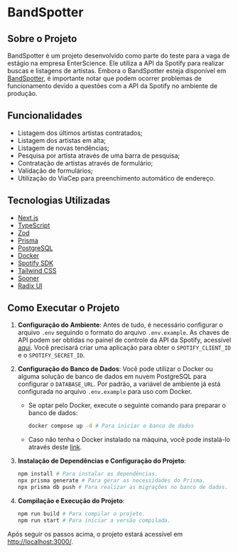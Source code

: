 # BandSpotter

## Sobre o Projeto

BandSpotter é um projeto desenvolvido como parte do teste para a vaga de estágio na empresa EnterScience. Ele utiliza a API da Spotify para realizar buscas e listagens de artistas. Embora o BandSpotter esteja disponível em [BandSpotter](https://band-spotter.vercel.app/), é importante notar que podem ocorrer problemas de funcionamento devido a questões com a API da Spotify no ambiente de produção.

## Funcionalidades

- Listagem dos últimos artistas contratados;
- Listagem dos artistas em alta;
- Listagem de novas tendências;
- Pesquisa por artista através de uma barra de pesquisa;
- Contratação de artistas através de formulário;
- Validação de formulários;
- Utilização do ViaCep para preenchimento automático de endereço.

## Tecnologias Utilizadas

- [Next.js](https://nextjs.org/)
- [TypeScript](https://www.typescriptlang.org/)
- [Zod](https://zod.dev/)
- [Prisma](https://www.prisma.io/)
- [PostgreSQL](https://www.postgresql.org/)
- [Docker](https://www.docker.com/)
- [Spotify SDK](https://github.com/spotify/spotify-web-api-ts-sdk)
- [Tailwind CSS](https://tailwindcss.com/)
- [Sooner](https://sonner.emilkowal.ski/)
- [Radix UI](https://www.radix-ui.com/)

## Como Executar o Projeto

1. **Configuração do Ambiente**: Antes de tudo, é necessário configurar o arquivo `.env` seguindo o formato do arquivo `.env.example`. As chaves de API podem ser obtidas no painel de controle da API da Spotify, acessível [aqui](https://developer.spotify.com/dashboard). Você precisará criar uma aplicação para obter o `SPOTIFY_CLIENT_ID` e o `SPOTIFY_SECRET_ID`.

2. **Configuração do Banco de Dados**: Você pode utilizar o Docker ou alguma solução de banco de dados em nuvem PostgreSQL para configurar o `DATABASE_URL`. Por padrão, a variável de ambiente já está configurada no arquivo `.env.example` para uso com Docker.

    - Se optar pelo Docker, execute o seguinte comando para preparar o banco de dados:
      ```bash
      docker compose up -d # Para iniciar o banco de dados
      ```

    - Caso não tenha o Docker instalado na máquina, você pode instalá-lo através deste [link](https://docs.docker.com/engine/install/).

3. **Instalação de Dependências e Configuração do Projeto**:
   ```bash
   npm install # Para instalar as dependências.
   npx prisma generate # Para gerar as necessidades do Prisma.
   npx prisma db push # Para realizar as migrações no banco de dados.
   ```

4. **Compilação e Execução do Projeto**:
   ```bash
   npm run build # Para compilar o projeto.
   npm run start # Para iniciar a versão compilada.
   ```

Após seguir os passos acima, o projeto estará acessível em [http://localhost:3000/](http://localhost:3000/).